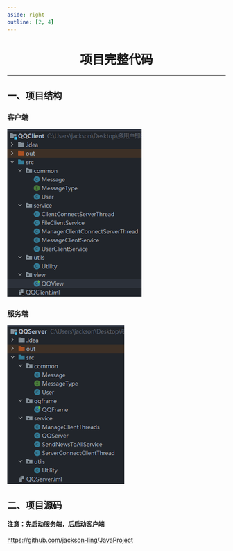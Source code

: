 ```yaml
---
aside: right
outline: [2, 4]
---
```


<h1 style="text-align: center; font-weight: bold;">项目完整代码</h1>

---

## 一、项目结构

### 客户端

![alt text](客户端最终项目结构.png)

### 服务端

![alt text](服务端最终项目结构.png)

## 二、项目源码

#### 注意：先启动服务端，后启动客户端

https://github.com/jackson-ling/JavaProject
